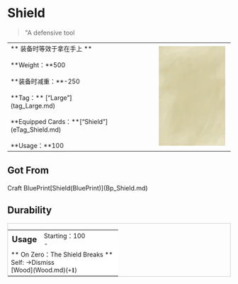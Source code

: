 # Shield  
> "A defensive tool  
  
<table class="table table-bordered" data-toggle="table"  data-show-header="false"><thead style="display:none"><tr ><th  style="width:50%;text-align:left;vertical-align:top;"  >title</th><th  style="width:50%;text-align:left;vertical-align:top;"  ></th></tr></thead><tr ><td  style="width:50%;text-align:left;vertical-align:top;"  >** 装备时等效于拿在手上 **<br><br>**Weight：**500<br><br>**装备时减重：**-250<br><br>**Tag：**	[“Large”](tag_Large.md)<br><br>**Equipped Cards：**[“Shield”](eTag_Shield.md)<br><br>**Usage：**100</td><td  style="width:50%;text-align:left;vertical-align:top;"  ><div style="float:right; margin:5px"><div class="gamecard" style="width:150px; height:225px;"><a href="Shield.md" style="color:black"><img class="bg" decoding="async" src="Sprite/BG_SandTop.png" href="a.md" style="max-width:150px;max-height:225px;"><img decoding="async" src="Sprite/Shield.png" class="cardimageNoBack" style="transform: translate(-50%, 0%) scale(0.4398826979472141);"><span style="font-size: 25px;">Shield</span></a></div></div></td></tr></tbody></table>  
  
## Got From  
<div style="display:inline-block"><div class="gamedatalist" style="text-align:left;min-width:200px;min-height:0px;"><div style="display:inline-block"><div style="display:inline-block;vertical-align:middle;">Craft BluePrint</div><div style="display:inline-block;vertical-align:middle;">[Shield(BluePrint)](Bp_Shield.md)</div></div></div></div>  
  
## Durability   
<div  style="border:1px solid #CCC;"><table style="margin-bottom:0px;"><tr><td style="width:30%;text-align:left; background-color:#FEFEFE;font-size:1.3em;font-weight:bold;">Usage</td><td style="font-size:1em;background-color:#FEFEFE">Starting：100<br>-</td></tr><tr style="background-color:#FFFFFF"><td colspan=2>** On Zero：The Shield Breaks **<br>Self: →Dismiss<br>[Wood](Wood.md)(<span style="font-family:ui-monospace"><b>+1</b></span>)</td></tr></table></div>  


<script>document.title="Shield - Card Survival Wiki";</script>